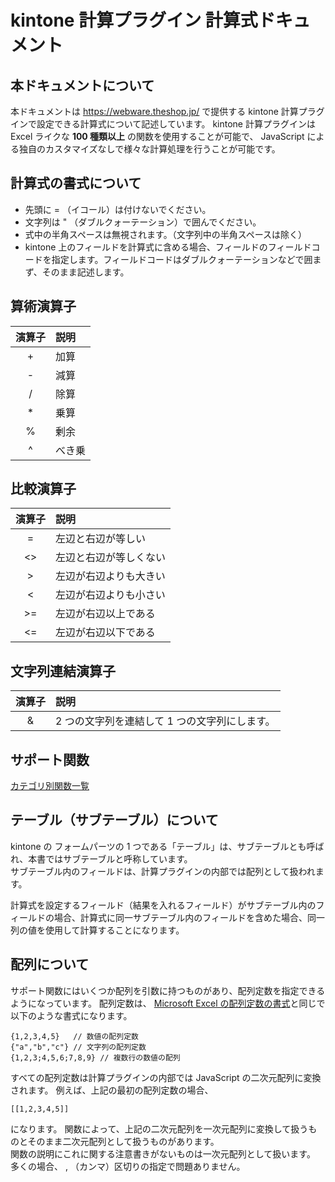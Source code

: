 # kintone 計算プラグイン 計算式ドキュメント

## 本ドキュメントについて

本ドキュメントは https://webware.theshop.jp/ で提供する kintone 計算プラグインで設定できる計算式について記述しています。
kintone 計算プラグインは Excel ライクな **100 種類以上** の関数を使用することが可能で、
JavaScript による独自のカスタマイズなしで様々な計算処理を行うことが可能です。

## 計算式の書式について

* 先頭に = （イコール）は付けないでください。
* 文字列は " （ダブルクォーテーション）で囲んでください。
* 式中の半角スペースは無視されます。（文字列中の半角スペースは除く）
* kintone 上のフィールドを計算式に含める場合、フィールドのフィールドコードを指定します。フィールドコードはダブルクォーテーションなどで囲まず、そのまま記述します。

## 算術演算子

|演算子|説明   |
|:----:|:-----|
| +    | 加算  |
| -    | 減算  |
| /    | 除算  |
| *    | 乗算  |
| %    | 剰余  |
| ^    | べき乗|

## 比較演算子

|演算子|説明  |
|:----:|:-----|
| =    | 左辺と右辺が等しい|
| <>   | 左辺と右辺が等しくない|
| >    | 左辺が右辺よりも大きい|
| <    | 左辺が右辺よりも小さい|
| >=   | 左辺が右辺以上である|
| <=   | 左辺が右辺以下である|

## 文字列連結演算子

|演算子|説明  |
|:----:|:-----|
| &    | 2 つの文字列を連結して 1 つの文字列にします。|

## サポート関数

[カテゴリ別関数一覧](category-list.md)

## テーブル（サブテーブル）について

kintone の フォームパーツの 1 つである「テーブル」は、サブテーブルとも呼ばれ、本書ではサブテーブルと呼称しています。    
サブテーブル内のフィールドは、計算プラグインの内部では配列として扱われます。

計算式を設定するフィールド（結果を入れるフィールド）がサブテーブル内のフィールドの場合、計算式に同一サブテーブル内のフィールドを含めた場合、同一列の値を使用して計算することになります。

## 配列について

サポート関数にはいくつか配列を引数に持つものがあり、配列定数を指定できるようになっています。
配列定数は、 [Microsoft Excel の配列定数の書式](https://support.office.com/ja-jp/article/%E9%85%8D%E5%88%97%E5%AE%9A%E6%95%B0%E3%82%92%E9%85%8D%E5%88%97%E6%95%B0%E5%BC%8F%E3%81%AE%E4%B8%AD%E3%81%A7%E4%BD%BF%E3%81%86-477443ea-5e71-4242-877d-fcae47454eb8)と同じで以下のような書式になります。

    {1,2,3,4,5}   // 数値の配列定数
    {"a","b","c"} // 文字列の配列定数
    {1,2,3;4,5,6;7,8,9} // 複数行の数値の配列

すべての配列定数は計算プラグインの内部では JavaScript の二次元配列に変換されます。
例えば、上記の最初の配列定数の場合、

    [[1,2,3,4,5]]

になります。
関数によって、上記の二次元配列を一次元配列に変換して扱うものとそのまま二次元配列として扱うものがあります。    
関数の説明にこれに関する注意書きがないものは一次元配列として扱います。    
多くの場合、 , （カンマ）区切りの指定で問題ありません。

